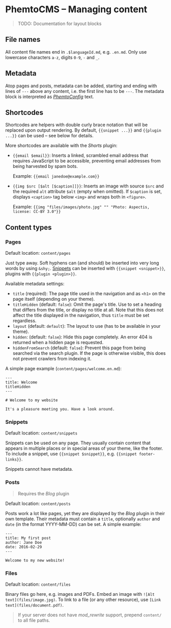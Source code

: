 # PhemtoCMS &ndash; Managing content

> TODO: Documentation for layout blocks

## File names

All content file names end in `.$languageId.md`, e.g. `.en.md`. Only use lowercase characters `a-z`, digits `0-9`, `-` and `_`.

## Metadata

Atop pages and posts, metadata can be added, starting and ending with lines of `---` above any content, i.e. the first line has to be `---`. The metadata block is interpreted as _[PhemtoConfig](configuration.en.md)_ text.

## Shortcodes

Shortcodes are helpers with double curly brace notation that will be replaced upon output rendering. By default, `{{snippet ...}}` and `{{plugin ...}}` can be used &ndash; see below for details.

More shortcodes are available with the _Shorts_ plugin:

- `{{email $email}}`: Inserts a linked, scrambled email address that requires JavaScript to be accessible, preventing email addresses from being harvested by spam bots.

  Example: `{{email janedoe@example.com}}`

- `{{img $src [$alt [$caption]]}}`: Inserts an image with source `$src` and the required `alt` attribute `$alt` (empty when omitted). If `$caption` is set, displays `<caption>` tag below `<img>` and wraps both in `<figure>`.

  Example: `{{img "files/images/photo.jpg" "" "Photo: Aspectis, license: CC-BY 3.0"}}`

## Content types

### Pages

Default location: `content/pages`

Just type away. Soft hyphens can (and should) be inserted into very long words by using `&shy;`. [Snippets](#snippets) can be inserted with `{{snippet <snippet>}}`, plugins with `{{plugin <plugin>}}`.

Available metadata settings:

- `title` (required): The page title used in the navigation and as `<h1>` on the page itself (depending on your theme).
- `titleHidden` (default: `false`): Omit the page's title. Use to set a heading that differs from the title, or display no title at all. Note that this does not affect the title displayed in the navigation, thus `title` must be set regardless.
- `layout` (default: `default`): The layout to use (has to be available in your theme).
- `hidden`: (default: `false`): Hide this page completely. An error 404 is returned when a hidden page is requested.
- `hiddenFromSearch` (default: `false`): Prevent this page from being searched via the search plugin. If the page is otherwise visible, this does not prevent crawlers from indexing it.

A simple page example (`content/pages/welcome.en.md`):

```
---
title: Welcome
titleHidden
---

# Welcome to my website

It's a pleasure meeting you. Have a look around.
```

### Snippets

Default location: `content/snippets`

Snippets can be used on any page. They usually contain content that appears in multiple places or in special areas of your theme, like the footer. To include a snippet, use `{{snippet $snippet}}`, e.g. `{{snippet footer-links}}`.

Snippets cannot have metadata.

### Posts

> Requires the _Blog_ plugin

Default location: `content/posts`

Posts work a lot like pages, yet they are displayed by the _Blog_ plugin in their own template. Their metadata must contain a `title`, optionally `author` and `date` (in the format YYYY-MM-DD) can be set. A simple example:

```
---
title: My first post
author: Jane Doe
date: 2016-02-29
---

Welcome to my new website!
```

### Files

Default location: `content/files`

Binary files go here, e.g. images and PDFs. Embed an image with `![Alt text](files/image.jpg)`. To link to a file (or any other resource), use `[Link text](files/document.pdf)`.

> If your server does not have _mod_rewrite_ support, prepend `content/` to all file paths.
